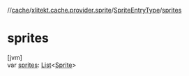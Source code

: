 //[cache](../../../index.md)/[xlitekt.cache.provider.sprite](../index.md)/[SpriteEntryType](index.md)/[sprites](sprites.md)

# sprites

[jvm]\
var [sprites](sprites.md): [List](https://kotlinlang.org/api/latest/jvm/stdlib/kotlin.collections/-list/index.html)&lt;[Sprite](../-sprite/index.md)&gt;

